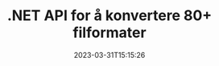 ---
############################# Static ############################
layout: "product"
date: 2023-03-31T15:15:26
draft: false

product: "Conversion"
product_tag: "conversion"
platform: .NET
platform_tag: net

############################# Head ############################
head_title: "C# .NET Document Conversion API | Konverter PDF Word Excel PPTX HTML-bilder"
head_description: "C# .NET Document Conversion API. Konverter PDF Word DOC DOCX, Excel-regneark PPT PPTX, HTML, PSD, MPT MPP, E-post MSG EMLX, AutoCAD og bildefilformater."

############################# Header ############################
title: ".NET API for å konvertere 80+ filformater"
description: "Enkelt API for å integrere dokument- og bildekonverteringsfunksjonalitet i .NET-applikasjoner uten å installere ekstern programvare."
button:
    enable: true
    icon: "fas fa-arrow-down"
    label: "Last ned gratis prøveversjon"
    link: "https://downloads.groupdocs.com/conversion/net"

############################# SubMenu ############################
submenu:
    enable: true
    
    left:
        img_alt: "GroupDocs.Conversion for .NET"
        image: "https://www.groupdocs.cloud/templates/groupdocs/images/product-logos/groupdocs-conversion-net.png"
        product: "GroupDocs.Conversion"
        platform: ".NET"

    middle:
        button:
            # button loop
            - link: "#overview"
              text: "Oversikt"

            # button loop
            - link: "#features"
              text: "Funksjoner"

            # button loop
            - link: "#support"
              text: "Brukerstøtte"

            # button loop
            - link: "https://products.groupdocs.app/conversion"
              text: "Live Demo"

            # button loop
            - link: "https://purchase.groupdocs.com/pricing/conversion/net"
              text: "Prissetting"

    right:
        link_download: "https://downloads.groupdocs.com/conversion"
        link_learn: "https://docs.groupdocs.com/conversion/net/"
        link_buy: "https://purchase.groupdocs.com"

############################# Overview ############################
overview:
    enable: true
    content: |
      GroupDocs.Conversion for .NET tilbyr enkle sett med APIer, som gjør det mulig for utviklere å bygge kraftige dokumentkonverteringsapplikasjoner i C#, ASP.NET og andre .NET-relaterte teknologier. GroupDocs.Conversion for .NET API gir rask, effektiv og pålitelig filkonverteringsløsning til sluttbrukerne. Den støtter å utføre nøyaktige konverteringer blant alle populære forretningsdokumentformater, inkludert: PDF, HTML, e-post, Microsoft Word-dokumenter, Excel-regneark, PowerPoint-presentasjoner, Project, Photoshop, CorelDraw, AutoCAD, diagrammer, rasterbildefilformater og mange flere. Dokumentkonverteringsbiblioteket oppdager automatisk kildedokumentformatet og gir deg all kontroll til å konvertere enten hele dokumentet eller bestemte sider til ønsket utdataformat. Det er enklere å erstatte manglende skrifttyper med foretrukne og legge til tekst- eller bildevannmerker på en hvilken som helst dokumentside.

      GroupDocs.Conversion for .NET kan brukes til å utvikle applikasjoner i ethvert utviklingsmiljø som er rettet mot .NET-plattformen. Den er kompatibel med alle .NET-baserte språk og støtter populære operativsystemer (Windows, Linux, MacOS) der Mono- eller .NET-rammeverk (inkludert .NET Core) kan installeres.
    tabs:
      enable: true
      
      ## TAB ONE ##
      tab_one:
        description: |
          Følgende er en oversikt over GroupDocs.Conversion for .NET:
        
        right:
          enable: true
          icon: "fab fa-html5"
          title: "Oversikt"
          content: |
            * Automatisk oppdage filtype
            * Konverter dokumenter
            * Konverter presentasjoner
            * Konverter regneark
            * Konverter rasterbilder
            * Konverter PDF-dokumenter
            * Konverter andre formater
            * Påfør vannmerke
            * Spesifiser filpassord
            * Tilpass konvertering

      ## TAB TWO ##
      tab_two:
        description: |
          GroupDocs.Conversion for .NET støtter konvertering mellom alle populære og vanlig brukte [dokumentfilformater](https://docs.groupdocs.com/conversion/net/supported-document-formats/).

        left:
          enable: true
          table:
            # table loop
            - title: "Konverter fra:"
              content: |
                * **Dokumenter**: DOC, DOCX, DOCM, DOT, DOTX, DOTM, RTF, TXT, ODT, OTT
                * **Regneark**: XLS, XLSX, XLSM, XLSB, CSV, XLS2003, ODS, TSV, XLT, XLTX, XLTM, XLAM, FODS, SXC
                * **Presentasjoner**: PPT, PPTX, PPS, PPSX, ODP, POT, POTX, POTM, PPTM, PPSM, FODP
                * **Bilder**: TIF, TIFF, JPG, JPEG, PNG, GIF, BMP, ICO, DIB, JPC, JPEG-LS, JPEG2000
                * **Bærbar**: PDF, XPS, OXPS, EPUB
                * **HTML**: HTM, HTML, MHTML
                * **Metafiler**: EMZ, WMZ
                * **PhotoShop**: PSD
                * **Prosjekt**: MPP, MPT, MPX
                * **Outlook**: PST, OST
                * **E-post**: MSG, EML, EMLX
                * **Diagrammer**: VSD, VSDX, VSDM, VSS, VSSM, VST, VSTM, VSX, VTX, VDW, VDX, SVG, SVGZ
                * **AutoCAD**: DXF, DWG, DWF, STL, IFC, DWT
                * **PostScript**: EPS, PS, PSL, CGM
                * **CorelDRAW**: CDR, CMX
                * **Annet**: VCF, PLT, LGS, OTG, MD, AI, LOG

        right:
          enable: true
          table:
            # table loop
            - title: "Konvertere til:"
              content: |
                * **Dokumenter**: DOC, DOCX, DOCM, DOT, DOTX, DOTM, RTF, TXT, ODT, OTT
                * **Regneark**: XLS, XLSX, XLSM, XLSB, CSV, XLS2003, TSV, XLTX, ODS, XLAM, FODS, DIF, SXC
                * **Presentasjoner**: PPT, PPTX, PPS, PPSX, ODP, POTX, POTM, PPTM, PPSM, FODP
                * **Bilder**: TIF, TIFF, JPG, JPEG, PNG, GIF, BMP, ICO, JPEG2000
                * **Metafiler**: EMF, WMF, EMZ, WMZ
                * **Diagrammer**: SVGZ
                * **Bærbar**: PDF, XPS
                * **HTML**: HTM, HTML, MHTML
                **Annet**: MD

      ## TAB THREE ##
      tab_three:
        description: |
          GroupDocs.Conversion for .NET støtter følgende operativsystemer, rammeverk og pakkeadministratorer:
      
        left:
          enable: true
          table:
            # table loop
            - icon: "fab fa-windows"
              title: "Operativsystemer"
              content: |
                Windows Desktop, Windows Server, Windows Azure, Linux, MacOS

            # table loop
            - icon: "fas fa-code"
              title: "Støttede rammer"
              content: |
                Frameworks: .NET Framework, .NET Standard, .NET Core, Mono

        right:
          enable: true
          table:
            # table loop
            - icon: "fas fa-box"
              title: "Pakkebehandler"
              content: |
                Nuget

            # table loop
            - icon: "fas fa-tools"
              title: "Pakkebehandler"
              content: |
                Microsoft Visual Studio, Xamarin, MonoDevelop

############################# Features ############################
features:
    enable: true
    title: "GroupDocs.Conversion for .NET-funksjoner"

    feature:
      # feature loop
      - icon: "fas fa-copy"
        content: "Enkel integrasjon og målt lisensiering"

      # feature loop
      - icon: "fas fa-eye"
        content: "Angi standard zoomalternativ når du konverterer til ord, lysbilder eller celler"

      # feature loop
      - icon: "fas fa-bolt"
        content: "Konverter til/fra alle populære rasterbildeformater og tildel bilde-DPI, høyde og bredde"
      
      # feature loop
      - icon: "fas fa-file-powerpoint"
        content: "Konverter PDF og bilde til gråtoner og lineariser PDF-dokument for nettet"

      # feature loop
      - icon: "fas fa-code"
        content: "Spesifiser bokmerkenivå, overskriftsnivå og utvidet nivå i Word til PDF/XPS-konvertering"

      # feature loop
      - icon: "fas fa-cloud"
        content: "Konfigurer og plasser vannmerke i konvertert dokument som bakgrunn for visning bak tekst"

      # feature loop
      - icon: "fas fa-remove-format"
        content: "Gjengi e-posthode under konvertering fra e-post"

      # feature loop
      - icon: "fas fa-comment-slash"
        content: "Angi egendefinerte fontkataloger og eksplisitt last inn/erstatt skrift under dokumentkonvertering"

      # feature loop
      - icon: "fas fa-location-arrow"
        content: "Angi standardfont for å erstatte manglende skrifter for konvertering av dokumenter, lysbilder og regneark"

      # feature loop
      - icon: "fas fa-wrench"
        content: "Konverter regneark med rutenettlinjer og fjern kommentarer fra lysbilder under konvertering"

      # feature loop
      - icon: "fas fa-columns"
        content: "Konverter spesifikke dokumentsider som PDF-format og konverter spesifikt celleområde i regneark"

      # feature loop
      - icon: "fas fa-file-word"
        content: "Vis skjulte ark og hopp over tomme rader og kolonner mens du konverterer regneark"

      # feature loop
      - icon: "fas fa-envelope"
        content: "Tell totalt antall sider i et dokument og angi passord til ubeskyttet dokument under konvertering"

      # feature loop
      - icon: "fas fa-print"
        content: "Alternativ for å fjerne merknader og innebygde filer fra PDF"

      # feature loop
      - icon: "fas fa-file-archive"
        content: "Lag HTML 5-kompatibel markering ved konvertering til HTML"

      # feature loop
      - icon: "fas fa-lock"
        content: "Oppdag kildetype automatisk og returner alle mulige konverteringer ved konvertering fra strøm"

      # feature loop
      - icon: "fas fa-file-code"
        content: "Evne til å returnere hver side i separat strøm mens du konverterer til PDF eller HTML"
      
      # feature loop
      - icon: "fas fa-fill-drip"
        content: "Vis/skjul markeringer, kommentarer og spor endringer mens du konverterer fra Word"

      # feature loop
      - icon: "fas fa-file-excel"
        content: "DOCX til Tiff G3-konvertering med skyggealternativ"

      # feature loop
      - icon: "fas fa-heading"
        content: "Konverter spesifikke layouter ved konvertering fra CAD-dokument"

      # feature loop
      - icon: "fas fa-project-diagram"
        content: "Automatisk navngivning ved lagring av konvertert dokument til fil"

      # feature loop
      - icon: "fas fa-cube"
        content: "Metered Licensing Støttes for å bli fakturert basert på bruken av API"

      # feature loop
      - icon: "fab fa-uncharted"
        content: "Konverter diagrammer til tekstbehandlingsfilformater"
      
      # feature loop
      - icon: "fab fa-uncharted"
        content: "Legg til sidetall mens du konverterer HTML til tekstbehandlingsdokument"

      # feature loop
      - icon: "fab fa-uncharted"
        content: "Konverter XML-dokumenter til hvilket som helst format uten transformasjon"

      # feature loop
      - icon: "fab fa-uncharted"
        content: "Overvåk filkonverteringsfremdriften (start, slutt) direkte fra klientsiden"

    more_feature:
      # more_feature_loop
      - title: "Konverter enkelt dokumentformater"
        content: |
          Ved å bruke GroupDocs.Conversion for .NET er det veldig enkelt å konvertere dokumentfilformat. Følgende eksempel viser deg hvordan du konverterer en PDF-fil til en DOC-fil ved å bruke C#:  
            
          {features.more_feature.step1} 
          {features.more_feature.step2} 
          {features.more_feature.step3} 
            
          ```csharp    
           // Last inn kildefilen DOCX for konvertering
          var converter = new GroupDocs.Conversion.Converter("input.docx");
          // Forbered konverteringsalternativer for målformatet PDF
          var convertOptions = converter.GetPossibleConversions()["pdf"].ConvertOptions;
          // Konverter til formatet PDF
          converter.Convert("output.pdf", convertOptions);
          ```
            
      # more_feature_loop
      - title: "Konvertering til bildeformater"
        content: "GroupDocs.Conversion for .NET kan brukes til å utvikle applikasjoner i ethvert utviklingsmiljø som er rettet mot .NET-plattformen. Den er kompatibel med alle .NET-baserte språk og støtter populære operativsystemer (Windows, Linux, MacOS) der Mono- eller .NET-rammeverk (inkludert .NET Core) kan installeres."

      # more_feature_loop
      - title: "Støtter ulike PDF-formattyper"
        content: |
          GroupDocs.Conversion for .NET API støtter dokumentkonvertering til følgende PDF-typer/formater:  
            
          * PdfA_1A
          * PdfA_1B
          * PdfA_2A
          * PdfA_3A
          * PdfA_2B
          * PdfA_2U
          * PdfA_3B
          * PdfA_3U
          * v1_3
          * v1_4
          * v1_5
          * v1_6
          * v1_7
          * PdfX_1A
          * PdfX3

############################# Support ############################
support:
    enable: true

############################# Solutions ############################
solutions:
    enable: true
    title: "GroupDocs.Conversion tilbyr API-er for dokumentkonvertering for andre populære utviklingsmiljøer"

    solution:
        # solution loop
        - img_alt: "GroupDocs.Conversion for Java"
          image: "https://www.groupdocs.cloud/templates/groupdocs/images/product-logos/groupdocs-conversion-java.png"
          product: "GroupDocs.Conversion"
          platform: "Java"
          link: "/conversion/java/"

############################# Back to top ###############################
back_to_top:
  enable: true
---